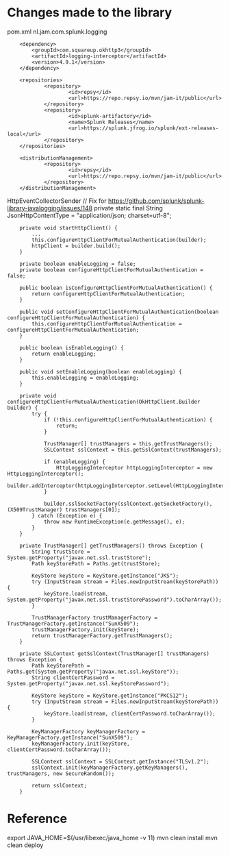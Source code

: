 # Changes made to the library
pom.xml
        <groupId>nl.jam.com.splunk.logging</groupId>

        <dependency>
            <groupId>com.squareup.okhttp3</groupId>
            <artifactId>logging-interceptor</artifactId>
            <version>4.9.1</version>
        </dependency>

        <repositories>
                <repository>
                        <id>repsy</id>
                        <url>https://repo.repsy.io/mvn/jam-it/public</url>
                </repository>
                <repository>
                        <id>splunk-artifactory</id>
                        <name>Splunk Releases</name>
                        <url>https://splunk.jfrog.io/splunk/ext-releases-local</url>
                </repository>
        </repositories>

        <distributionManagement>
                <repository>
                        <id>repsy</id>
                        <url>https://repo.repsy.io/mvn/jam-it/public</url>
                </repository>
        </distributionManagement>

HttpEventCollectorSender
        // Fix for https://github.com/splunk/splunk-library-javalogging/issues/148
        private static final String JsonHttpContentType = "application/json; charset=utf-8";

        private void startHttpClient() {
            ...
            this.configureHttpClientForMutualAuthentication(builder);
            httpClient = builder.build();
        }

        private boolean enableLogging = false;
        private boolean configureHttpClientForMutualAuthentication = false;

        public boolean isConfigureHttpClientForMutualAuthentication() {
            return configureHttpClientForMutualAuthentication;
        }

        public void setConfigureHttpClientForMutualAuthentication(boolean configureHttpClientForMutualAuthentication) {
            this.configureHttpClientForMutualAuthentication = configureHttpClientForMutualAuthentication;
        }

        public boolean isEnableLogging() {
            return enableLogging;
        }

        public void setEnableLogging(boolean enableLogging) {
            this.enableLogging = enableLogging;
        }

        private void configureHttpClientForMutualAuthentication(OkHttpClient.Builder builder) {
            try {
                if (!this.configureHttpClientForMutualAuthentication) {
                    return;
                }

                TrustManager[] trustManagers = this.getTrustManagers();
                SSLContext sslContext = this.getSslContext(trustManagers);

                if (enableLogging) {
                    HttpLoggingInterceptor httpLoggingInterceptor = new HttpLoggingInterceptor();
                    builder.addInterceptor(httpLoggingInterceptor.setLevel(HttpLoggingInterceptor.Level.BODY));
                }

                builder.sslSocketFactory(sslContext.getSocketFactory(), (X509TrustManager) trustManagers[0]);
            } catch (Exception e) {
                throw new RuntimeException(e.getMessage(), e);
            }
        }

        private TrustManager[] getTrustManagers() throws Exception {
            String trustStore = System.getProperty("javax.net.ssl.trustStore");
            Path keyStorePath = Paths.get(trustStore);

            KeyStore keyStore = KeyStore.getInstance("JKS");
            try (InputStream stream = Files.newInputStream(keyStorePath)) {
                keyStore.load(stream, System.getProperty("javax.net.ssl.trustStorePassword").toCharArray());
            }

            TrustManagerFactory trustManagerFactory = TrustManagerFactory.getInstance("SunX509");
            trustManagerFactory.init(keyStore);
            return trustManagerFactory.getTrustManagers();
        }

        private SSLContext getSslContext(TrustManager[] trustManagers) throws Exception {
            Path keyStorePath = Paths.get(System.getProperty("javax.net.ssl.keyStore"));
            String clientCertPassword = System.getProperty("javax.net.ssl.keyStorePassword");

            KeyStore keyStore = KeyStore.getInstance("PKCS12");
            try (InputStream stream = Files.newInputStream(keyStorePath)) {
                keyStore.load(stream, clientCertPassword.toCharArray());
            }

            KeyManagerFactory keyManagerFactory = KeyManagerFactory.getInstance("SunX509");
            keyManagerFactory.init(keyStore, clientCertPassword.toCharArray());

            SSLContext sslContext = SSLContext.getInstance("TLSv1.2");
            sslContext.init(keyManagerFactory.getKeyManagers(), trustManagers, new SecureRandom());

            return sslContext;
        }

# Reference
export JAVA_HOME=$(/usr/libexec/java_home -v 11)
mvn clean install
mvn clean deploy